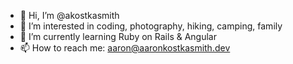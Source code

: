 - 👋 Hi, I’m @akostkasmith
- 👀 I’m interested in coding, photography, hiking, camping, family
- 🌱 I’m currently learning Ruby on Rails & Angular
- 📫 How to reach me: aaron@aaronkostkasmith.dev

<!---
akostkasmith/akostkasmith is a ✨ special ✨ repository because its `README.md` (this file) appears on your GitHub profile.
You can click the Preview link to take a look at your changes.
--->
